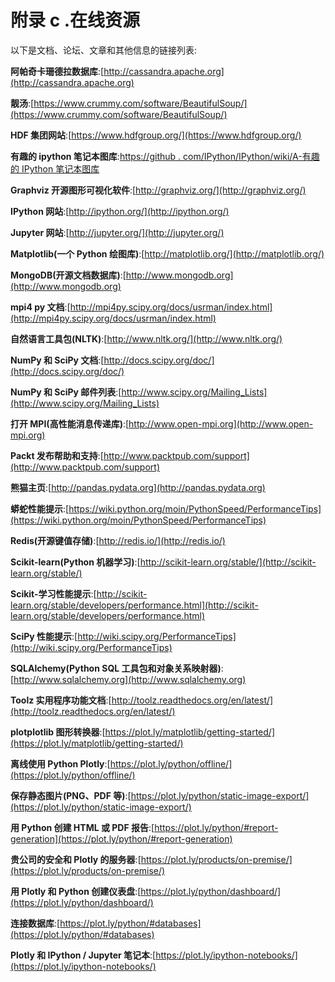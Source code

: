 # 附录 c .在线资源

以下是文档、论坛、文章和其他信息的链接列表:

**阿帕奇卡珊德拉数据库**:[http://cassandra.apache.org](http://cassandra.apache.org)

**靓汤**:[https://www.crummy.com/software/BeautifulSoup/](https://www.crummy.com/software/BeautifulSoup/)

**HDF 集团网站**:[https://www.hdfgroup.org/](https://www.hdfgroup.org/)

**有趣的 ipython 笔记本图库**:[https://github . com/IPython/IPython/wiki/A-有趣的 IPython 笔记本图库](https://github.com/ipython/ipython/wiki/A-gallery-of-interesting-IPython-Notebooks)

**Graphviz 开源图形可视化软件**:[http://graphviz.org/](http://graphviz.org/)

**IPython 网站**:[http://ipython.org/](http://ipython.org/)

**Jupyter 网站**:[http://jupyter.org/](http://jupyter.org/)

**Matplotlib(一个 Python 绘图库)**:[http://matplotlib.org/](http://matplotlib.org/)

**MongoDB(开源文档数据库)**:[http://www.mongodb.org](http://www.mongodb.org)

**mpi4 py 文档**:[http://mpi4py.scipy.org/docs/usrman/index.html](http://mpi4py.scipy.org/docs/usrman/index.html)

**自然语言工具包(NLTK)**:[http://www.nltk.org/](http://www.nltk.org/)

**NumPy 和 SciPy 文档**:[http://docs.scipy.org/doc/](http://docs.scipy.org/doc/)

**NumPy 和 SciPy 邮件列表**:[http://www.scipy.org/Mailing_Lists](http://www.scipy.org/Mailing_Lists)

**打开 MPI(高性能消息传递库)**:[http://www.open-mpi.org](http://www.open-mpi.org)

**Packt 发布帮助和支持**:[http://www.packtpub.com/support](http://www.packtpub.com/support)

**熊猫主页**:[http://pandas.pydata.org](http://pandas.pydata.org)

**蟒蛇性能提示**:[https://wiki.python.org/moin/PythonSpeed/PerformanceTips](https://wiki.python.org/moin/PythonSpeed/PerformanceTips)

**Redis(开源键值存储)**:[http://redis.io/](http://redis.io/)

**Scikit-learn(Python 机器学习)**:[http://scikit-learn.org/stable/](http://scikit-learn.org/stable/)

**Scikit-学习性能提示**:[http://scikit-learn.org/stable/developers/performance.html](http://scikit-learn.org/stable/developers/performance.html)

**SciPy 性能提示**:[http://wiki.scipy.org/PerformanceTips](http://wiki.scipy.org/PerformanceTips)

**SQLAlchemy(Python SQL 工具包和对象关系映射器)**:[http://www.sqlalchemy.org](http://www.sqlalchemy.org)

**Toolz 实用程序功能文档**:[http://toolz.readthedocs.org/en/latest/](http://toolz.readthedocs.org/en/latest/)

**plotplotlib 图形转换器**:[https://plot.ly/matplotlib/getting-started/](https://plot.ly/matplotlib/getting-started/)

**离线使用 Python Plotly**:[https://plot.ly/python/offline/](https://plot.ly/python/offline/)

**保存静态图片(PNG、PDF 等)**:[https://plot.ly/python/static-image-export/](https://plot.ly/python/static-image-export/)

**用 Python 创建 HTML 或 PDF 报告**:[https://plot.ly/python/#report-generation](https://plot.ly/python/#report-generation)

**贵公司的安全和 Plotly 的服务器**:[https://plot.ly/products/on-premise/](https://plot.ly/products/on-premise/)

**用 Plotly 和 Python 创建仪表盘**:[https://plot.ly/python/dashboard/](https://plot.ly/python/dashboard/)

**连接数据库**:[https://plot.ly/python/#databases](https://plot.ly/python/#databases)

**Plotly 和 IPython / Jupyter 笔记本**:[https://plot.ly/ipython-notebooks/](https://plot.ly/ipython-notebooks/)